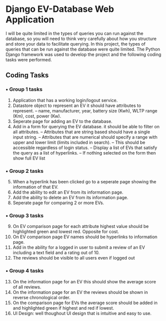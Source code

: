 # Django EV-Database Web Application

I will be quite limited in the types of queries you can run against the database, so you will need to think very carefully about how you structure and store your data to facilitate querying. In this project, the types of queries that can be run against the database were quite limited. The Python Django framework was used to develop the project and the following coding tasks were performed.


## Coding Tasks
### • Group 1 tasks 
1. Application that has a working login/logout service.
2. Datastore object to represent an EV it should have attributes to represent.
– name, manufacturer, year, battery size (Kwh), WLTP range (Km), cost, power (Kw).
3. Seperate page for adding an EV to the database.
4. Add in a form for querying the EV database. it should be able to filter on all attributes.
– Attributes that are string based should have a single input string.
– Attributes that are numerical should specify a range with upper and lower limit (limits included in search).
– This should be accessible regardless of login status.
– Display a list of EVs that satisfy the query as a list of hyperlinks.
– If nothing selected on the form then show full EV list
### • Group 2 tasks 
5. When a hyperlink has been clicked go to a seperate page showing the information of that EV.
6. Add the ability to edit an EV from its information page.
7. Add the ability to delete an EV from its information page.
8. Seperate page for comparing 2 or more EVs.
### • Group 3 tasks
9. On EV comparison page for each attribute highest value should be highlighted green and lowest red. Opposite for cost.
10. On EV comparison page EV names should be hyperlinks to information page.
11. Add in the ability for a logged in user to submit a review of an EV including a text field and a rating out of 10.
12. The reviews should be visible to all users even if logged out
### • Group 4 tasks 
13. On the information page for an EV this should show the average score of all reviews.
14. On the information page for an EV the reviews should be shown in reverse chronological order.
15. On the comparison page for EVs the average score should be added in and highlighted green if highest and red if lowest.
16. UI Design: well thoughout UI design that is intuitive and easy to use.
